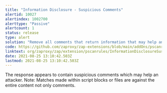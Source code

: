 ```yaml
---
title: "Information Disclosure - Suspicious Comments"
alertid: 10027
alertindex: 1002700
alerttype: "Passive"
alertcount: 1
status: release
type: alert
solution: "Remove all comments that return information that may help an attacker and fix any underlying problems they refer to."
code: https://github.com/zaproxy/zap-extensions/blob/main/addOns/pscanrules/src/main/java/org/zaproxy/zap/extension/pscanrules/InformationDisclosureSuspiciousCommentsScanRule.java
linktext: org/zaproxy/zap/extension/pscanrules/InformationDisclosureSuspiciousCommentsScanRule.java
date: 2021-08-25 13:10:42.503Z
lastmod: 2021-08-25 13:10:42.503Z
---
```

The response appears to contain suspicious comments which may help an attacker. Note: Matches made within script blocks or files are against the entire content not only comments.
